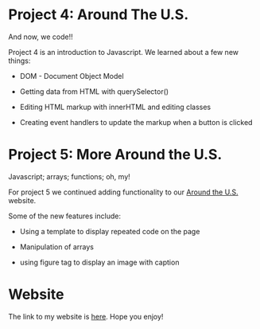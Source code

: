 # Project 4: Around The U.S.

And now, we code!!

Project 4 is an introduction to Javascript. We learned about a few new things:

* DOM - Document Object Model

* Getting data from HTML with querySelector()

* Editing HTML markup with innerHTML and editing classes

* Creating event handlers to update the markup when a button is clicked

# Project 5: More Around the U.S.

Javascript; arrays; functions; oh, my!

For project 5 we continued adding functionality to our [Around the U.S.](https://riz3npho3nix.github.io/web_project_4) website.

Some of the new features include:

* Using a template to display repeated code on the page

* Manipulation of arrays

* using figure tag to display an image with caption

# Website

The link to my website is [here](https://riz3npho3nix.github.io/web_project_4). Hope you enjoy!
